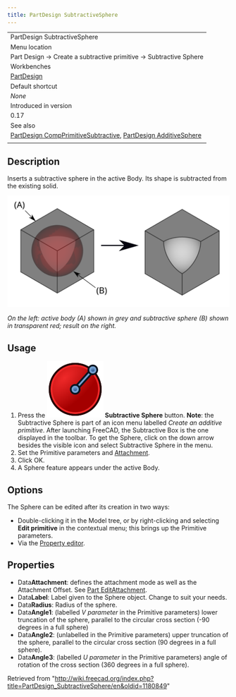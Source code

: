 ```yaml
---
title: PartDesign SubtractiveSphere
---
```


|                                                                                                                                                                                                        |
| ------------------------------------------------------------------------------------------------------------------------------------------------------------------------------------------------------ |
| PartDesign SubtractiveSphere                                                                                                                                                                           |
| Menu location                                                                                                                                                                                          |
| Part Design → Create a subtractive primitive → Subtractive Sphere                                                                                                                                      |
| Workbenches                                                                                                                                                                                            |
| [PartDesign](/PartDesign_Workbench "PartDesign Workbench")                                                                                                                                             |
| Default shortcut                                                                                                                                                                                       |
| _None_                                                                                                                                                                                                 |
| Introduced in version                                                                                                                                                                                  |
| 0.17                                                                                                                                                                                                   |
| See also                                                                                                                                                                                               |
| [PartDesign CompPrimitiveSubtractive](/PartDesign_CompPrimitiveSubtractive "PartDesign CompPrimitiveSubtractive"), [PartDesign AdditiveSphere](/PartDesign_AdditiveSphere "PartDesign AdditiveSphere") |
|                                                                                                                                                                                                        |

## Description

Inserts a subtractive sphere in the active Body. Its shape is subtracted from the existing solid.

![](/src/assets/images/PartDesign_SubtractiveSphere_example.svg)

_On the left: active body (A) shown in grey and subtractive sphere (B) shown in transparent red; result on the right._

## Usage

1. Press the ![](/src/assets/images/PartDesign_SubtractiveSphere.svg) **Subtractive Sphere** button. **Note**: the Subtractive Sphere is part of an icon menu labelled _Create an additive primitive_. After launching FreeCAD, the Subtractive Box is the one displayed in the toolbar. To get the Sphere, click on the down arrow besides the visible icon and select Subtractive Sphere in the menu.
2. Set the Primitive parameters and [Attachment](/Part_EditAttachment "Part EditAttachment").
3. Click OK.
4. A Sphere feature appears under the active Body.

## Options

The Sphere can be edited after its creation in two ways:

- Double-clicking it in the Model tree, or by right-clicking and selecting **Edit primitive** in the contextual menu; this brings up the Primitive parameters.
- Via the [Property editor](/Property_editor "Property editor").

## Properties

- Data**Attachment**: defines the attachment mode as well as the Attachment Offset. See [Part EditAttachment](/Part_EditAttachment "Part EditAttachment").
- Data**Label**: Label given to the Sphere object. Change to suit your needs.
- Data**Radius**: Radius of the sphere.
- Data**Angle1**: (labelled _V parameter_ in the Primitive parameters) lower truncation of the sphere, parallel to the circular cross section (-90 degrees in a full sphere)
- Data**Angle2**: (unlabelled in the Primitive parameters) upper truncation of the sphere, parallel to the circular cross section (90 degrees in a full sphere).
- Data**Angle3**: (labelled _U parameter_ in the Primitive parameters) angle of rotation of the cross section (360 degrees in a full sphere).

Retrieved from "<http://wiki.freecad.org/index.php?title=PartDesign_SubtractiveSphere/en&oldid=1180849>"
